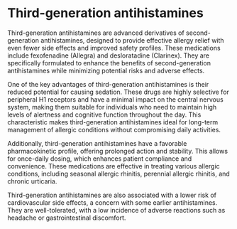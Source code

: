 <!--
source: GPT-4o
sibs: first-generation-antihistamines, second-generation-antihistamines, third-generation-antihistamines
tags: antihistamines
-->

# Third-generation antihistamines

Third-generation antihistamines are advanced derivatives of second-generation antihistamines, designed to provide effective allergy relief with even fewer side effects and improved safety profiles. These medications include fexofenadine (Allegra) and desloratadine (Clarinex). They are specifically formulated to enhance the benefits of second-generation antihistamines while minimizing potential risks and adverse effects.

One of the key advantages of third-generation antihistamines is their reduced potential for causing sedation. These drugs are highly selective for peripheral H1 receptors and have a minimal impact on the central nervous system, making them suitable for individuals who need to maintain high levels of alertness and cognitive function throughout the day. This characteristic makes third-generation antihistamines ideal for long-term management of allergic conditions without compromising daily activities.

Additionally, third-generation antihistamines have a favorable pharmacokinetic profile, offering prolonged action and stability. This allows for once-daily dosing, which enhances patient compliance and convenience. These medications are effective in treating various allergic conditions, including seasonal allergic rhinitis, perennial allergic rhinitis, and chronic urticaria.

Third-generation antihistamines are also associated with a lower risk of cardiovascular side effects, a concern with some earlier antihistamines. They are well-tolerated, with a low incidence of adverse reactions such as headache or gastrointestinal discomfort.
